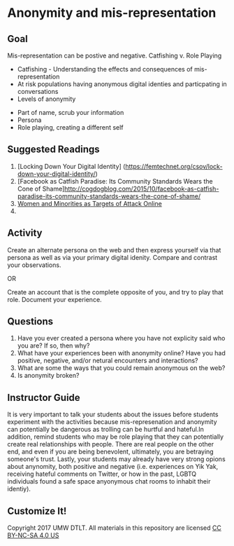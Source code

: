 # Anonymity and mis-representation

## Goal
Mis-representation can be postive and negative. Catfishing v. Role Playing
* Catfishing - Understanding the effects and consequences of mis-representation 
* At risk populations having anonymous digital identies and particpating in conversations
* Levels of anonymity
 -  Part of name, scrub your information
 -  Persona 
 -  Role playing, creating a different self

## Suggested Readings

1. [Locking Down Your Digital Identity] (https://femtechnet.org/csov/lock-down-your-digital-identity/)
2. [Facebook as Catfish Paradise: Its Community Standards Wears the Cone of Shame]http://cogdogblog.com/2015/10/facebook-as-catfish-paradise-its-community-standards-wears-the-cone-of-shame/
3. [Women and Minorities as Targets of Attack Online](https://www.nytimes.com/roomfordebate/2014/08/19/the-war-against-online-trolls/women-and-minorities-as-targets-of-attack-online?referer=https://www.google.com/&nytmobile=0)
4. 

## Activity
Create an alternate persona on the web and then express yourself via that persona as well as via your primary digital idenity. Compare and contrast your observations. 

OR

Create an account that is the complete opposite of you, and try to play that role. Document your experience. 

## Questions

1. Have you ever created a persona where you have not explicity said who you are? If so, then why?
2. What have your experiences been with anonymity online? Have you had positive, negative, and/or netural encounters and interactions?
3. What are some the ways that you could remain anonymous on the web? 
4. Is anonymity broken?

## Instructor Guide
It is very important to talk your students about the issues before students experiment with the activities because mis-represenation and anonymity can potentially be dangerous as trolling can be hurtful and hateful.In addition, remind students who may be role playing that they can potentially create real relationships with people. There are real people on the other end, and even if you are being benevolent, ultimately, you are betraying someone's trust. Lastly, your students may already have very strong opions about anynomity, both positive and negative (i.e. experiences on Yik Yak, receiving hateful comments on Twitter, or how in the past, LGBTQ individuals found a safe space anyonymous chat rooms to inhabit their identiy).

## Customize It!

Copyright 2017 UMW DTLT. All materials in this repository are licensed [CC BY-NC-SA 4.0 US](https://creativecommons.org/licenses/by-nc-sa/4.0/)

